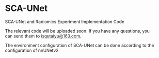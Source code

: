 # SCA-UNet
SCA-UNet and Radiomics Experiment Implementation Code

The relevant code will be uploaded soon. If you have any questions, you can send them to isqutaiyu@163.com.

The environment configuration of SCA-UNet can be done according to the configuration of nnUNetv2
